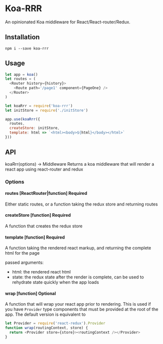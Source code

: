 Koa-RRR
=======

An opinionated Koa middleware for React/React-router/Redux.

## Installation

```
npm i --save koa-rrr
```

## Usage

```js
let app = koa()
let routes = (
  <Router history={history}>
    <Route path='/page1' component={PageOne} />
  </Router>
)

let koaRrr = require('koa-rrr')
let initStore = require('./initStore')

app.use(koaRrr({
  routes,
  createStore: initStore,
  template: html => `<html><body>${html}</body></html>`
}))
```

## API

koaRrr(options) -> Middleware
Returns a koa middleware that will render a react app using react-router and redux

### Options

#### routes [ReactRouter|function] Required

Either static routes, or a function taking the redux store and returning routes

#### createStore [function] Required

A function that creates the redux store

#### template [function] Required

A function taking the rendered react markup, and returning the complete html for the page

passed arguments:

* html: the rendered react html
* state: the redux state after the render is complete, can be used to rehydrate state quickly when the app loads

#### wrap [function] Optional

A function that will wrap your react app prior to rendering. This is used if you have `Provider` type components that must be provided at the root of the app. The default version is equivalent to

```js
let Provider = require('react-redux').Provider
function wrap(routingContext, store) {
  return <Provider store={store}><routingContext /></Provider>
}
```
